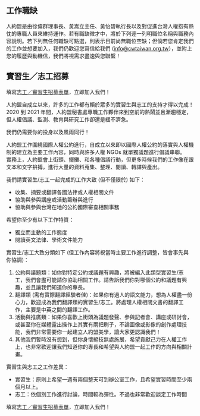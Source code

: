 ## 工作職缺

人約盟是由徐偉群理事長、黃嵩立主任、黃怡碧執行長以及對促進台灣人權抱有熱忱的專職人員來維持運作。若有職缺徵才中，將於下列逐一列明職位名稱與職務內容說明。若下列無任何職缺可點選，則表示目前尚無職位空缺；但倘若您肯定我們的工作並想要加入，我們仍歡迎您寫信給我們 (info@cwtaiwan.org.tw），並附上您的履歷與動機信，我們將視需求盡速與您聯繫！

## 實習生／志工招募

填寫[志工／實習生招募表單](https://docs.google.com/forms/d/e/1FAIpQLSesN0_VWsM9FoSdRpU8E6juTZ8hr6opk-xXGHXuWpGeX0cDZA/viewform)，立即加入我們！

人約盟自成立以來，許多的工作都有賴於眾多的實習生與志工的支持才得以完成！  
2020 到 2021 年間，人約盟秘書處專職工作夥伴來到空前的熱鬧並且漸趨穩定，但人權倡議、監測、教育與研究工作卻還是緩不濟急。

我們仍需要你的投身以及風雨同行！

人約盟工作圍繞國際人權公約進行，自成立以來即以國際人權公約的落實與人權機制的建立為主要工作內容，同時與許多人權 NGOs 就單獨議題進行倡議串聯。  
實務上，人約盟會上街頭、擺攤、和各種倡議行動，但更多時候我們的工作像在跟文本和文字拚搏，進行大量的資料蒐集、整理、閱讀、轉譯與產出。

我們請實習生/志工一起完成的工作大致 (但不僅限於) 如下：  

- 收集、摘要或翻譯各國法律或人權相關文件  
- 協助與參與講座或活動籌辦與進行  
- 協助與參與台灣在地的公約國際審查相關事務

希望你至少有以下工作特質： 

- 獨立而主動的工作態度  
- 閱讀英文法律、學術文件能力

實習生/志工大致分類如下 (但工作內容將視當時主要工作進行調整，皆會事先與你協調)：

1. 公約與議題類：如你對特定公約或議題有興趣，將被編入此類型實習生/志工，我們會盡可能請你協助相關工作。請告訴我們你對哪個公約和議題有興趣，並且讓我們知道你的專長。  
2. 翻譯類 (需有實際翻譯經驗者佳)：如果你有過人的語文能力，想為人權盡一份心力，歡迎成為我們翻譯類的實習生/志工。將處理人權相關文書的翻譯工作，主要是中英之間的翻譯工作。  
3. 活動與推廣類：如果你喜歡上街頭為議題發聲、參與記者會、講座或研討會，或甚至你在媒體露出操作上其實有兩把刷子，不論圖像或影像的創作處理技能，我們非常需要你一起建立人約盟美學，讓大家更認識我們！  
4. 其他我們暫時沒有想到，但你身懷絕技無處施展，希望貢獻己力在人權工作上，也非常歡迎讓我們知道你的專長和希望與人約盟一起工作的方向與相關計畫。

實習生與志工之工作差異：  
- 實習生：原則上希望一週有兩個整天可到辦公室工作，且希望實習時間至少兩個月以上。  
- 志工：依個別工作進行討論，時間較為彈性。不過也非常歡迎談定工作時間

填寫[志工／實習生招募表單](https://docs.google.com/forms/d/e/1FAIpQLSesN0_VWsM9FoSdRpU8E6juTZ8hr6opk-xXGHXuWpGeX0cDZA/viewform)，立即加入我們！